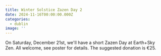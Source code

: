 ```yaml
---
title: Winter Solstice Zazen Day 2
date: 2024-11-16T00:00:00.000Z
categories:
  - dublin
image: ''
---
```


On Saturday, December 21st, we'll have a short Zazen Day at Earth+Sky Zen. All welcome, see poster for details. The suggested donation is €25.
